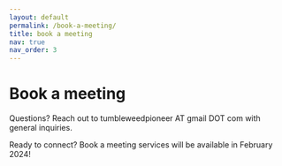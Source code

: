 ```yaml
---
layout: default
permalink: /book-a-meeting/
title: book a meeting
nav: true
nav_order: 3
---
```


# Book a meeting

Questions? Reach out to tumbleweedpioneer AT gmail DOT com with general inquiries. 

Ready to connect? Book a meeting services will be available in February 2024! 

